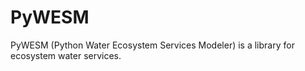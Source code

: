 # PyWESM
PyWESM (Python Water Ecosystem Services Modeler) is a library for ecosystem water services. 
